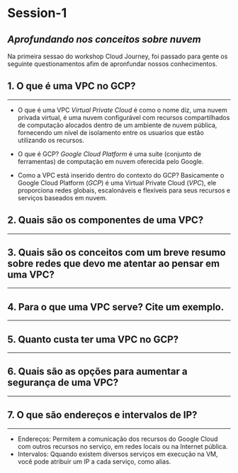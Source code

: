 # Session-1
## _Aprofundando nos conceitos sobre nuvem_
Na primeira sessao do workshop Cloud Journey, foi passado para gente os seguinte questionamentos afim de apronfundar nossos conhecimentos.

## 1. O que é uma VPC no GCP?
-----------------------------
- O que é uma VPC
_Virtual Private Cloud_ é como o nome diz, uma nuvem privada virtual, é uma nuvem configurável com recursos compartilhados de computação alocados dentro de um ambiente de nuvem pública, fornecendo um nível de isolamento entre os usuarios que estão utilizando os recursos.

- O que é GCP?
_Google Cloud Platform_ é uma suíte (conjunto de ferramentas) de computação em nuvem oferecida pelo Google.

- Como a VPC está inserido dentro do contexto do GCP?
Basicamente o Google Cloud Platform (_GCP_) é uma Virtual Private Cloud (_VPC_), ele proporciona redes globais, escalonáveis e flexíveis para seus recursos e serviços baseados em nuvem.


## 2. Quais são os componentes de uma VPC?
-----------------------------



## 3. Quais são os conceitos com um breve resumo sobre redes que devo me atentar ao pensar em uma VPC?
-----------------------------



## 4. Para o que uma VPC serve? Cite um exemplo.
-----------------------------



## 5. Quanto custa ter uma VPC no GCP?
-----------------------------



## 6. Quais são as opções para aumentar a segurança de uma VPC?
-----------------------------



## 7. O que são endereços e intervalos de IP?
-----------------------------
- Endereços: Permitem a comunicação dos recursos do Google Cloud com outros recursos no serviço, em redes locais ou na Internet pública.
- Intervalos: Qquando existem diversos serviços em execução na VM, você pode atribuir um IP a cada serviço, como alias.
